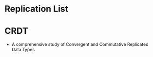 # Replication List

# CRDT

- A comprehensive study of Convergent and Commutative Replicated Data Types
